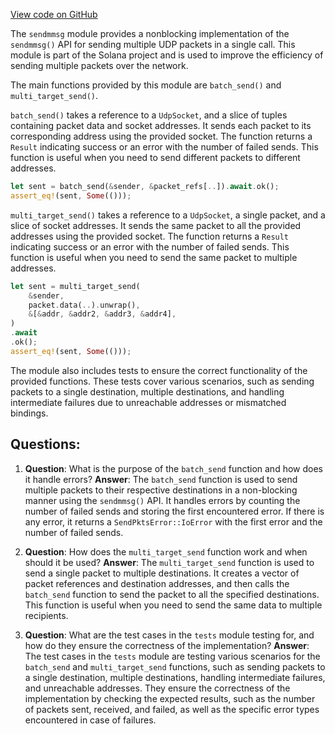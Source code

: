[View code on GitHub](https://github.com/solana-labs/solana/blob/master/streamer/src/nonblocking/sendmmsg.rs)

The `sendmmsg` module provides a nonblocking implementation of the `sendmmsg()` API for sending multiple UDP packets in a single call. This module is part of the Solana project and is used to improve the efficiency of sending multiple packets over the network.

The main functions provided by this module are `batch_send()` and `multi_target_send()`. 

`batch_send()` takes a reference to a `UdpSocket`, and a slice of tuples containing packet data and socket addresses. It sends each packet to its corresponding address using the provided socket. The function returns a `Result` indicating success or an error with the number of failed sends. This function is useful when you need to send different packets to different addresses.

```rust
let sent = batch_send(&sender, &packet_refs[..]).await.ok();
assert_eq!(sent, Some(()));
```

`multi_target_send()` takes a reference to a `UdpSocket`, a single packet, and a slice of socket addresses. It sends the same packet to all the provided addresses using the provided socket. The function returns a `Result` indicating success or an error with the number of failed sends. This function is useful when you need to send the same packet to multiple addresses.

```rust
let sent = multi_target_send(
    &sender,
    packet.data(..).unwrap(),
    &[&addr, &addr2, &addr3, &addr4],
)
.await
.ok();
assert_eq!(sent, Some(()));
```

The module also includes tests to ensure the correct functionality of the provided functions. These tests cover various scenarios, such as sending packets to a single destination, multiple destinations, and handling intermediate failures due to unreachable addresses or mismatched bindings.
## Questions: 
 1. **Question**: What is the purpose of the `batch_send` function and how does it handle errors?
   **Answer**: The `batch_send` function is used to send multiple packets to their respective destinations in a non-blocking manner using the `sendmmsg()` API. It handles errors by counting the number of failed sends and storing the first encountered error. If there is any error, it returns a `SendPktsError::IoError` with the first error and the number of failed sends.

2. **Question**: How does the `multi_target_send` function work and when should it be used?
   **Answer**: The `multi_target_send` function is used to send a single packet to multiple destinations. It creates a vector of packet references and destination addresses, and then calls the `batch_send` function to send the packet to all the specified destinations. This function is useful when you need to send the same data to multiple recipients.

3. **Question**: What are the test cases in the `tests` module testing for, and how do they ensure the correctness of the implementation?
   **Answer**: The test cases in the `tests` module are testing various scenarios for the `batch_send` and `multi_target_send` functions, such as sending packets to a single destination, multiple destinations, handling intermediate failures, and unreachable addresses. They ensure the correctness of the implementation by checking the expected results, such as the number of packets sent, received, and failed, as well as the specific error types encountered in case of failures.